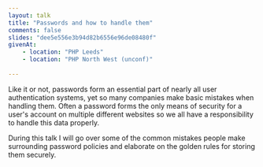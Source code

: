 ```yaml
---
layout: talk
title: "Passwords and how to handle them"
comments: false
slides: "dee5e556e3b94d82b6556e96de08480f"
givenAt:
    - location: "PHP Leeds"
    - location: "PHP North West (unconf)"
      
---
```

Like it or not, passwords form an essential part of nearly all user authentication systems, yet so many companies make basic mistakes when handling them. Often a password forms the only means of security for a user's account on multiple different websites so we all have a responsibility to handle this data properly. 

During this talk I will go over some of the common mistakes people make surrounding password policies and elaborate on the golden rules for storing them securely.